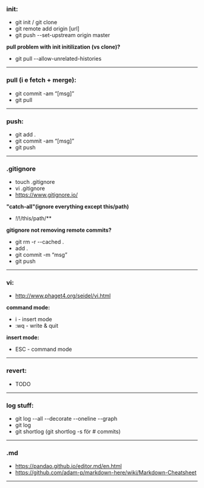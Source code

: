 ### **init:**

- git init / git clone
- git remote add origin [url]
- git push --set-upstream origin master


**pull problem with init initilization (vs clone)?**
- git pull --allow-unrelated-histories

------------
### **pull (i e fetch + merge):**
- git commit -am “[msg]” 
- git pull

------------
### **push:**
- git add .
- git commit -am “[msg]”
- git push
---
### **.gitignore**
- touch .gitignore
- vi .gitignore
- https://www.gitignore.io/

**"catch-all"(ignore everything except this/path)**
- *!*/!/this/path/**

**gitignore not removing remote commits?**
- git rm -r --cached .
- add .
- git commit -m “msg”
- git push

------------


### **vi:**
- http://www.phaget4.org/seidel/vi.html

**command mode:**
- i - insert mode
- :wq - write & quit

**insert mode:**
- ESC - command mode


---
### **revert:**
- TODO

---
### **log stuff:** 
- git log --all --decorate --oneline --graph
- git log
- git shortlog (git shortlog -s för # commits)
---
### **.md**
- https://pandao.github.io/editor.md/en.html
- https://github.com/adam-p/markdown-here/wiki/Markdown-Cheatsheet

---







